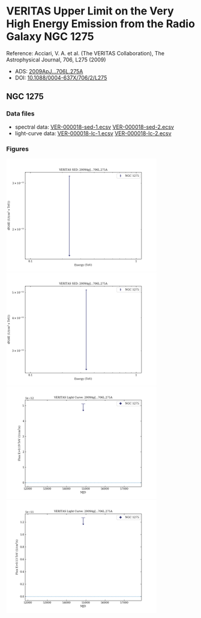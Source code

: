# VERITAS Upper Limit on the Very High Energy Emission from the Radio Galaxy NGC 1275

Reference:
Acciari, V. A. et al. (The VERITAS Collaboration), The Astrophysical Journal, 706, L275 (2009)

- ADS: [2009ApJ...706L.275A](http://adsabs.harvard.edu/abs/2009ApJ...706L.275A)
- DOI: [10.1088/0004-637X/706/2/L275](https://doi.org/10.1088/0004-637X/706/2/L275)

## NGC 1275
### Data files

- spectral data: [VER-000018-sed-1.ecsv](VER-000018-sed-1.ecsv)  [VER-000018-sed-2.ecsv](VER-000018-sed-2.ecsv)  
- light-curve data: [VER-000018-lc-1.ecsv](VER-000018-lc-1.ecsv)  [VER-000018-lc-2.ecsv](VER-000018-lc-2.ecsv)  


### Figures

<img src="figures/2009ApJ...706L.275A-VER-18-1-sed.png" alt="drawing" width="400"/>
<img src="figures/2009ApJ...706L.275A-VER-18-2-sed.png" alt="drawing" width="400"/>
<img src="figures/2009ApJ...706L.275A-VER-18-2-lc.png" alt="drawing" width="400"/>
<img src="figures/2009ApJ...706L.275A-VER-18-1-lc.png" alt="drawing" width="400"/>


